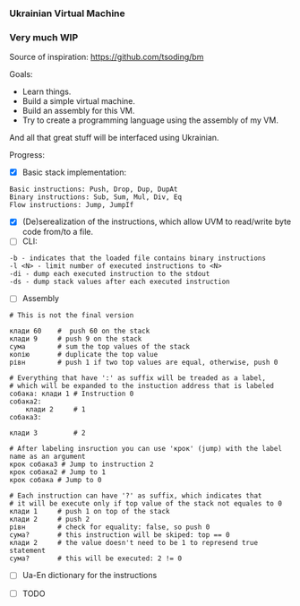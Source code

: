
### Ukrainian Virtual Machine  
### Very much WIP

Source of inspiration: https://github.com/tsoding/bm

Goals:  
- Learn things.  
- Build a simple virtual machine.  
- Build an assembly for this VM.  
- Try to create a programming language using the assembly of my VM.

And all that great stuff will be interfaced using Ukrainian.

Progress:

- [x] Basic stack implementation:  
```  
Basic instructions: Push, Drop, Dup, DupAt  
Binary instructions: Sub, Sum, Mul, Div, Eq  
Flow instructions: Jump, JumpIf  
```

- [x] (De)serealization of the instructions, which allow UVM to read/write byte code from/to a file.  
- [ ] CLI:  
```
-b - indicates that the loaded file contains binary instructions
-l <N> - limit number of executed instructions to <N>
-di - dump each executed instruction to the stdout  
-ds - dump stack values after each executed instruction  
```

- [ ] Assembly
```
# This is not the final version

клади 60 	#  push 60 on the stack
клади 9  	# push 9 on the stack
сума     	# sum the top values of the stack
копію    	# duplicate the top value
рівн     	# push 1 if two top values are equal, otherwise, push 0

# Everything that have ':' as suffix will be treaded as a label,
# which will be expanded to the instuction address that is labeled
собака: клади 1 # Instruction 0
собака2:
	клади 2     # 1
собака3:

клади 3         # 2

# After labeling insruction you can use 'крок' (jump) with the label name as an argument
крок собака3 # Jump to instruction 2
крок собака2 # Jump to 1
крок собака # Jump to 0

# Each instruction can have '?' as suffix, which indicates that
# it will be execute only if top value of the stack not equales to 0
клади 1 	# push 1 on top of the stack
клади 2 	# push 2
рівн    	# check for equality: false, so push 0
сума?   	# this instruction will be skiped: top == 0
клади 2 	# the value doesn't need to be 1 to represend true statement
сума?   	# this will be executed: 2 != 0

```
- [ ] Ua-En dictionary for the instructions

- [ ] TODO



